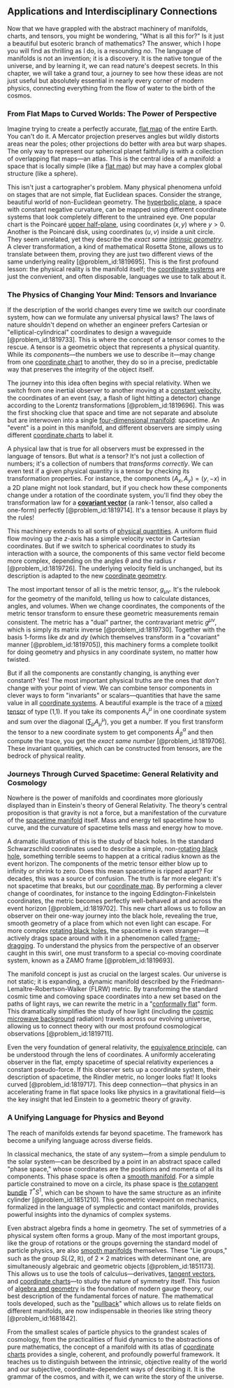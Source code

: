 ## Applications and Interdisciplinary Connections

Now that we have grappled with the abstract machinery of manifolds, charts, and tensors, you might be wondering, "What is all this for?" Is it just a beautiful but esoteric branch of mathematics? The answer, which I hope you will find as thrilling as I do, is a resounding *no*. The language of manifolds is not an invention; it is a discovery. It is the native tongue of the universe, and by learning it, we can read nature's deepest secrets. In this chapter, we will take a grand tour, a journey to see how these ideas are not just useful but absolutely essential in nearly every corner of modern physics, connecting everything from the flow of water to the birth of the cosmos.

### From Flat Maps to Curved Worlds: The Power of Perspective

Imagine trying to create a perfectly accurate, [flat map](@article_id:185690) of the entire Earth. You can't do it. A Mercator projection preserves angles but wildly distorts areas near the poles; other projections do better with area but warp shapes. The only way to represent our spherical planet faithfully is with a collection of overlapping flat maps—an atlas. This is the central idea of a manifold: a space that is locally simple (like a [flat map](@article_id:185690)) but may have a complex global structure (like a sphere).

This isn't just a cartographer's problem. Many physical phenomena unfold on stages that are not simple, flat Euclidean spaces. Consider the strange, beautiful world of non-Euclidean geometry. The [hyperbolic plane](@article_id:261222), a space with constant negative curvature, can be mapped using different coordinate systems that look completely different to the untrained eye. One popular chart is the Poincaré [upper half-plane](@article_id:198625), using coordinates $(x, y)$ where $y>0$. Another is the Poincaré disk, using coordinates $(u, v)$ inside a unit circle. They seem unrelated, yet they describe the *exact same [intrinsic geometry](@article_id:158294)*. A clever transformation, a kind of mathematical Rosetta Stone, allows us to translate between them, proving they are just two different views of the same underlying reality [@problem_id:1819695]. This is the first profound lesson: the physical reality is the manifold itself; the [coordinate systems](@article_id:148772) are just the convenient, and often disposable, languages we use to talk about it.

### The Physics of Changing Your Mind: Tensors and Invariance

If the description of the world changes every time we switch our coordinate system, how can we formulate any universal physical laws? The laws of nature shouldn't depend on whether an engineer prefers Cartesian or "elliptical-cylindrical" coordinates to design a waveguide [@problem_id:1819733]. This is where the concept of a tensor comes to the rescue. A tensor is a geometric object that represents a physical quantity. While its *components*—the numbers we use to describe it—may change from one [coordinate chart](@article_id:263469) to another, they do so in a precise, predictable way that preserves the integrity of the object itself.

The journey into this idea often begins with special relativity. When we switch from one inertial observer to another moving at a [constant velocity](@article_id:170188), the coordinates of an event (say, a flash of light hitting a detector) change according to the Lorentz transformations [@problem_id:1819696]. This was the first shocking clue that space and time are not separate and absolute but are interwoven into a single [four-dimensional manifold](@article_id:274457): spacetime. An "event" is a point in this manifold, and different observers are simply using different [coordinate charts](@article_id:261844) to label it.

A physical law that is true for all observers must be expressed in the language of tensors. But what *is* a tensor? It's not just a collection of numbers; it's a collection of numbers that *transforms correctly*. We can even test if a given physical quantity is a tensor by checking its transformation properties. For instance, the components $(A_x, A_y) = (y, -x)$ in a 2D plane might not look standard, but if you check how these components change under a rotation of the coordinate system, you'll find they obey the transformation law for a **[covariant vector](@article_id:275354)** (a rank-1 tensor, also called a one-form) perfectly [@problem_id:1819714]. It's a tensor because it plays by the rules!

This machinery extends to all sorts of [physical quantities](@article_id:176901). A uniform fluid flow moving up the $z$-axis has a simple velocity vector in Cartesian coordinates. But if we switch to spherical coordinates to study its interaction with a source, the components of this same vector field become more complex, depending on the angles $\theta$ and the radius $r$ [@problem_id:1819726]. The underlying velocity field is unchanged, but its description is adapted to the new [coordinate geometry](@article_id:162685).

The most important tensor of all is the metric tensor, $g_{\mu\nu}$. It's the rulebook for the geometry of the manifold, telling us how to calculate distances, angles, and volumes. When we change coordinates, the components of the metric tensor transform to ensure these geometric measurements remain consistent. The metric has a "dual" partner, the contravariant metric $g^{\mu\nu}$, which is simply its matrix inverse [@problem_id:1819730]. Together with the basis 1-forms like $dx$ and $dy$ (which themselves transform in a "covariant" manner [@problem_id:1819705]), this machinery forms a complete toolkit for doing geometry and physics in any coordinate system, no matter how twisted.

But if all the components are constantly changing, is anything ever constant? Yes! The most important physical truths are the ones that *don't* change with your point of view. We can combine tensor components in clever ways to form "invariants" or scalars—quantities that have the same value in all [coordinate systems](@article_id:148772). A beautiful example is the trace of a [mixed tensor](@article_id:181585) of type (1,1). If you take its components $A^\mu_\nu$ in one coordinate system and sum over the diagonal ($\sum_\mu A^\mu_\mu$), you get a number. If you first transform the tensor to a new coordinate system to get components $\bar{A}^\alpha_\beta$ and then compute the trace, you get the *exact same number* [@problem_id:1819706]. These invariant quantities, which can be constructed from tensors, are the bedrock of physical reality.

### Journeys Through Curved Spacetime: General Relativity and Cosmology

Nowhere is the power of manifolds and coordinates more gloriously displayed than in Einstein's theory of General Relativity. The theory's central proposition is that gravity is not a force, but a manifestation of the curvature of the [spacetime manifold](@article_id:261598) itself. Mass and energy tell spacetime how to curve, and the curvature of spacetime tells mass and energy how to move.

A dramatic illustration of this is the study of black holes. In the standard Schwarzschild coordinates used to describe a simple, non-[rotating black hole](@article_id:261173), something terrible seems to happen at a critical radius known as the event horizon. The components of the metric tensor either blow up to infinity or shrink to zero. Does this mean spacetime is ripped apart? For decades, this was a source of confusion. The truth is far more elegant: it's not spacetime that breaks, but our [coordinate map](@article_id:154051). By performing a clever change of coordinates, for instance to the ingoing Eddington-Finkelstein coordinates, the metric becomes perfectly well-behaved at and across the event horizon [@problem_id:1819702]. This new chart allows us to follow an observer on their one-way journey into the black hole, revealing the true, smooth geometry of a place from which not even light can escape. For more complex [rotating black holes](@article_id:157311), the spacetime is even stranger—it actively drags space around with it in a phenomenon called [frame-dragging](@article_id:159698). To understand the physics from the perspective of an observer caught in this swirl, one must transform to a special co-moving coordinate system, known as a ZAMO frame [@problem_id:1819693].

The manifold concept is just as crucial on the largest scales. Our universe is not static; it is expanding, a dynamic manifold described by the Friedmann-Lemaître-Robertson-Walker (FLRW) metric. By transforming the standard cosmic time and comoving space coordinates into a new set based on the paths of light rays, we can rewrite the metric in a "[conformally flat](@article_id:260408)" form. This dramatically simplifies the study of how light (including the [cosmic microwave background](@article_id:146020) radiation) travels across our evolving universe, allowing us to connect theory with our most profound cosmological observations [@problem_id:1819711].

Even the very foundation of general relativity, the [equivalence principle](@article_id:151765), can be understood through the lens of coordinates. A uniformly accelerating observer in the flat, empty spacetime of special relativity experiences a constant pseudo-force. If this observer sets up a coordinate system, their description of spacetime, the Rindler metric, no longer looks flat! It looks curved [@problem_id:1819717]. This deep connection—that physics in an accelerating frame in flat space looks like physics in a gravitational field—is the key insight that led Einstein to a geometric theory of gravity.

### A Unifying Language for Physics and Beyond

The reach of manifolds extends far beyond spacetime. The framework has become a unifying language across diverse fields.

In classical mechanics, the state of any system—from a simple pendulum to the solar system—can be described by a point in an abstract space called "phase space," whose coordinates are the positions and momenta of all its components. This phase space is often a [smooth manifold](@article_id:156070). For a simple particle constrained to move on a circle, its phase space is [the cotangent bundle](@article_id:184644) $T^*S^1$, which can be shown to have the same structure as an infinite cylinder [@problem_id:1851210]. This geometric viewpoint on mechanics, formalized in the language of symplectic and contact manifolds, provides powerful insights into the dynamics of complex systems.

Even abstract algebra finds a home in geometry. The set of symmetries of a physical system often forms a group. Many of the most important groups, like the group of rotations or the groups governing the standard model of particle physics, are also [smooth manifolds](@article_id:160305) themselves. These "Lie groups," such as the group $SL(2, \mathbb{R})$, of $2 \times 2$ matrices with determinant one, are simultaneously algebraic and geometric objects [@problem_id:1851173]. This allows us to use the tools of calculus—derivatives, [tangent vectors](@article_id:265000), and [coordinate charts](@article_id:261844)—to study the nature of symmetry itself. This fusion of [algebra and geometry](@article_id:162834) is the foundation of modern gauge theory, our best description of the fundamental forces of nature. The mathematical tools developed, such as the "[pullback](@article_id:160322)" which allows us to relate fields on different manifolds, are now indispensable in theories like string theory [@problem_id:1681842].

From the smallest scales of particle physics to the grandest scales of cosmology, from the practicalities of fluid dynamics to the abstractions of pure mathematics, the concept of a manifold with its atlas of [coordinate charts](@article_id:261844) provides a single, coherent, and profoundly powerful framework. It teaches us to distinguish between the intrinsic, objective reality of the world and our subjective, coordinate-dependent ways of describing it. It is the grammar of the cosmos, and with it, we can write the story of the universe.